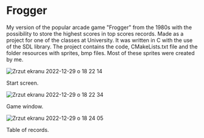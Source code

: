 # Frogger

My version of the popular arcade game "Frogger" from the 1980s with the possibility to store the highest scores in top scores records.  Made as a project for one of the classes at University. It was written in C with the use of the SDL library.
The project contains the code, CMakeLists.txt file and the folder resources with sprites, bmp files. Most of these sprites were created by me.

![Zrzut ekranu 2022-12-29 o 18 22 14](https://user-images.githubusercontent.com/83085295/209989917-60f353bc-e7da-403b-8033-3bb67643ebb1.png)

Start screen.

![Zrzut ekranu 2022-12-29 o 18 22 34](https://user-images.githubusercontent.com/83085295/209989927-0f6c9b8e-a4ed-48a5-ae63-978b4f231a40.png)

Game window.

![Zrzut ekranu 2022-12-29 o 18 24 05](https://user-images.githubusercontent.com/83085295/209989867-cacc4ec9-fc3e-4617-9645-b84c580cdeab.png)

Table of records.

